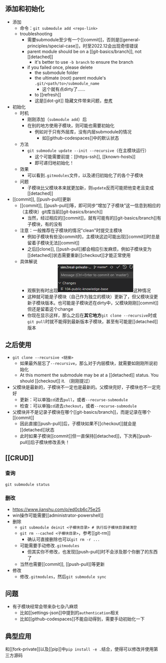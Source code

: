 ## 添加和初始化
- 添加
  - 命令：`git submodule add <repo-link>`
  - troubleshooting
    - 需要submodule至少有一个[[commit]]，否则是[[general-principles/special-case]]，时至2022.12会出现奇怪错误
    - parent module should be on a [[git-basics/branch]], not [[detached]]
      - it's better to use `-b branch` to ensure the branch
    - if you failed once, please delete 
      - the submodule folder
      - the ultimate (root) parent module's `.git/<path/to>/submodule_name`
        - 这个就有点dirty了……
      - to [[refresh]]
      - 这是[[dot-git]] 隐藏文件带来问题，[参考](https://blog.csdn.net/weixin_44622464/article/details/114933261)
- 初始化
  - 时机
    - 刚刚添加（`submodule add`）后
    - 在别的地方使用子模块，则可能也需要初始化
      - 例如对于只有外层库，没有内层submodule的情况
        - 如[[github-codespaces]]中的默认状态
  - 方法
    - `git submodule update --init --recursive`（在主模块运行）
      - 这个可能需要前提：[[https-ssh]], [[known-hosts]]
      - 即可递归地初始化！
  - 效果
    - 可以看到`.gitmodules`文件，以及递归初始化了的各个子模块
  - 问题
    - 子模块比父模块本来就更加新，则`update`反而可能把他变老且变成[[detached]]
- [[commit]], [[push-pull]]更新
  - [[commit]], [[push-pull]]等，即可同步“增加了子模块”这一信息到相应的（主模块）git库当前[[git-basics/branch]]
    - 当然，经过相应的[[commit]]，就有可能有的[[git-basics/branch]]有子模块，有的没有
  - 注意：一般推荐在子模块的情况"clean"时提交主模块
    - 例如子模块有些没commit的，主模块这边可能出现[[commit]]时总是留着子模块无法[[commit]]
    - 之后[[clone]], [[push-pull]]都会相应引发麻烦，例如子模块变为[[detached]]状态需要重新[[checkout]]才能正常使用
  - 具体解说
    - 观察到有时出现![](submodule-update.png)这种情况
    - 这种就可能是子模块（自己作为独立的模块）更新了，但父模块没更新子模块版本。也可能是子模块还在dirty中，父模块刚刚[[commit]]但还是留着这个change
    - 你现在显示这样，那么之后在**其它地方**`git clone --recursive`时或`git pull`时就不能得到最新版本子模块，甚至有可能是[[detached]]版本
## 之后使用
- `git clone --recursive <链接>`
  - 如果最外层忘了`--recursive`，那么对于内层模块，就需要如刚刚所说初始化
  - At this moment the submodule may be at a [[detached]] status. You should [[checkout]] it. （刚刚提过）
- 父模块是最新的，子模块不一定也是最新的。父模块完好，子模块也不一定完好
  - 更新：可以单独`cd`进去`pull`，或者`--recurse-submodule`
  - 检查：可以单独`cd`进去`checkout`，或者`--recurse-submodule`
- 父模块并不是记录子模块在哪个[[git-basics/branch]]，而是记录在哪个[[commit]]
  - 因此直接[[push-pull]]后，子模块如果不[[checkout]]就会是[[detached]]状态
  - 此时如果子模块[[commit]]但一直保持[[detached]]，下次再[[push-pull]]后子模块修改丢失！
## [[CRUD]]
### 查询
`git submodule status`
### 删改
- https://www.jianshu.com/p/ed0cb6c75e25
- win操作可能需要[[administrator-powershell]]
- 删除
   - `git submodule deinit <子模块目录> # 执行后子模块目录被清空`
   - `git rm --cached <子模块目录>`，参考[[git-rm]]
     - 确认可直接删除也可以`git rm -r ...`
   - 可能需要手动修改`.gitmodules`
     - 但其实你不修改，也发现[[push-pull]]时不会涉及那个你删了的东西了
   - 当然也需要[[commit]], [[push-pull]]等更新
- 修改
  - 修改`.gitmodules`，然后`git submodule sync`
## 问题
- 有子模块经常会带来杂七杂八麻烦
  - 比如[[settings-json]]中提到的`authentication`相关
  - 比如[[github-codespaces]]不能自动得到，需要手动初始化一下
## 典型应用
和[[fork-private]]以及[[pip]]中`pip install -e .`结合，使得可以修改并使用第三方源码